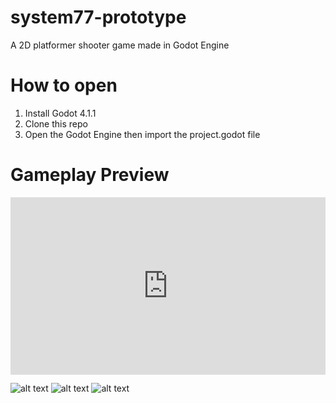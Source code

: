 # system77-prototype
A 2D platformer shooter game made in Godot Engine

# How to open
1. Install Godot 4.1.1
2. Clone this repo
3. Open the Godot Engine then import the project.godot file

# Gameplay Preview
<div style="padding:56.25% 0 0 0;position:relative;"><iframe src="https://player.vimeo.com/video/1025421165?badge=0&amp;autopause=0&amp;player_id=0&amp;app_id=58479" frameborder="0" allow="autoplay; fullscreen; picture-in-picture; clipboard-write" style="position:absolute;top:0;left:0;width:100%;height:100%;" title="System77byRavimo_demo"></iframe></div><script src="https://player.vimeo.com/api/player.js"></script>

![alt text](https://img.itch.zone/aW1hZ2UvMjI2ODYxOC8xMzQ0NTA0Ni5wbmc=/794x1000/DcV3uQ.png)
![alt text](https://img.itch.zone/aW1hZ2UvMjI2ODYxOC8xMzQ0NTA0NC5wbmc=/794x1000/NLnEjq.png)
![alt text](https://img.itch.zone/aW1hZ2UvMjI2ODYxOC8xMzQ0NTA0NS5wbmc=/794x1000/CSeo0x.png)

